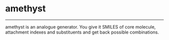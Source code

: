 # amethyst
---
amethyst is an analogue generator. 
You give it SMILES of core molecule, attachment indexes and substituents and get back possible combinations. 